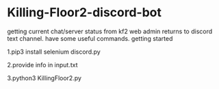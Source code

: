 # Killing-Floor2-discord-bot
getting current chat/server status from kf2 web admin returns to discord text channel. have some useful commands.
getting started 

1.pip3 install selenium discord.py

2.provide info in input.txt

3.python3 KillingFloor2.py

